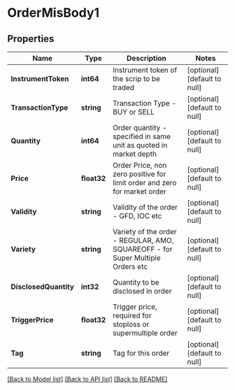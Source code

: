 # OrderMisBody1

## Properties
Name | Type | Description | Notes
------------ | ------------- | ------------- | -------------
**InstrumentToken** | **int64** | Instrument token of the scrip to be traded | [optional] [default to null]
**TransactionType** | **string** | Transaction Type - BUY or SELL | [optional] [default to null]
**Quantity** | **int64** | Order quantity - specified in same unit as quoted in market depth | [optional] [default to null]
**Price** | **float32** | Order Price, non zero positive for limit order and zero for market order | [optional] [default to null]
**Validity** | **string** | Validity of the order - GFD, IOC etc | [optional] [default to null]
**Variety** | **string** | Variety of the order - REGULAR, AMO, SQUAREOFF - for Super Multiple Orders etc | [optional] [default to null]
**DisclosedQuantity** | **int32** | Quantity to be disclosed in order | [optional] [default to null]
**TriggerPrice** | **float32** | Trigger price, required for stoploss or supermultiple order | [optional] [default to null]
**Tag** | **string** | Tag for this order | [optional] [default to null]

[[Back to Model list]](../README.md#documentation-for-models) [[Back to API list]](../README.md#documentation-for-api-endpoints) [[Back to README]](../README.md)

